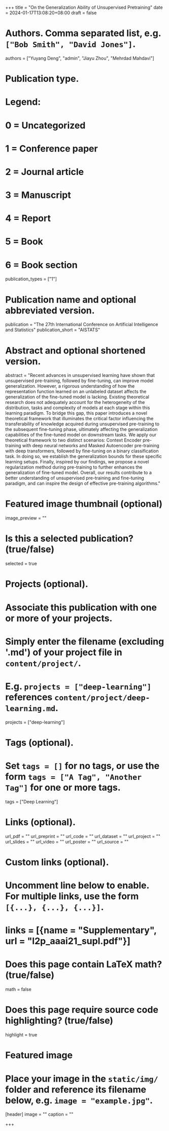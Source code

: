 +++
title = "On the Generalization Ability of Unsupervised Pretraining"
date = 2024-01-17T13:08:20+08:00
draft = false

# Authors. Comma separated list, e.g. `["Bob Smith", "David Jones"]`.
authors = ["Yuyang Deng", "admin", "Jiayu Zhou", "Mehrdad Mahdavi"]

# Publication type.
# Legend:
# 0 = Uncategorized
# 1 = Conference paper
# 2 = Journal article
# 3 = Manuscript
# 4 = Report
# 5 = Book
# 6 = Book section
publication_types = ["1"]

# Publication name and optional abbreviated version.
publication = "The 27th International Conference on Artificial Intelligence and Statistics"
publication_short = "AISTATS"

# Abstract and optional shortened version.
abstract = "Recent advances in unsupervised learning have shown that unsupervised pre-training, followed by fine-tuning, can improve model generalization. However, a rigorous understanding of how the representation function learned on an unlabeled dataset affects the generalization of the fine-tuned model is lacking. Existing theoretical research does not adequately account for the heterogeneity of the distribution, tasks and complexity of models at each stage within this learning paradigm. To bridge this gap, this paper introduces a novel theoretical framework that illuminates the critical factor influencing the transferability of knowledge acquired during unsupervised pre-training to the subsequent fine-tuning phase, ultimately affecting the generalization capabilities of the fine-tuned model on downstream tasks. We apply our theoretical framework to two distinct scenarios: Context Encoder pre-training with deep neural networks and Masked Autoencoder pre-training with deep transformers, followed by fine-tuning on a binary classification task. In doing so, we establish the generalization bounds for these specific learning setups. Finally, inspired by our findings, we propose a novel regularization method during pre-training to further enhances the generalization of fine-tuned model. Overall, our results contribute to a better understanding of unsupervised pre-training and fine-tuning paradigm, and can inspire the design of effective pre-training algorithms."

# Featured image thumbnail (optional)
image_preview = ""

# Is this a selected publication? (true/false)
selected = true

# Projects (optional).
#   Associate this publication with one or more of your projects.
#   Simply enter the filename (excluding '.md') of your project file in `content/project/`.
#   E.g. `projects = ["deep-learning"]` references `content/project/deep-learning.md`.
projects = ["deep-learning"]

# Tags (optional).
#   Set `tags = []` for no tags, or use the form `tags = ["A Tag", "Another Tag"]` for one or more tags.
tags = ["Deep Learning"]

# Links (optional).
url_pdf = ""
url_preprint = ""
url_code = ""
url_dataset = ""
url_project = ""
url_slides = ""
url_video = ""
url_poster = ""
url_source = ""

# Custom links (optional).
#   Uncomment line below to enable. For multiple links, use the form `[{...}, {...}, {...}]`.
# links = [{name = "Supplementary", url = "l2p_aaai21_supl.pdf"}]

# Does this page contain LaTeX math? (true/false)
math = false

# Does this page require source code highlighting? (true/false)
highlight = true

# Featured image
# Place your image in the `static/img/` folder and reference its filename below, e.g. `image = "example.jpg"`.
[header]
image = ""
caption = ""

+++
